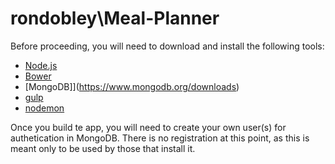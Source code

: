 # rondobley\Meal-Planner

Before proceeding, you will need to download and install the following tools:
- [Node.js](https://nodejs.org/)
- [Bower](http://bower.io/)
- [MongoDB]](https://www.mongodb.org/downloads)
- [gulp](https://github.com/gulpjs/gulp/blob/master/docs/getting-started.md)
- [nodemon](https://github.com/remy/nodemon#nodemon)

Once you build te app, you will need to create your own user(s) for authetication in MongoDB. There is no registration at this
point, as this is meant only to be used by those that install it.